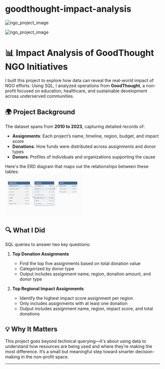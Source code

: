 # goodthought-impact-analysis

![ngo_project_image](ngo_project_image.jpg)

![ngo_project_image](ngo_project_image.jpg)
# 📊 Impact Analysis of GoodThought NGO Initiatives

I built this project to explore how data can reveal the real-world impact of NGO efforts. Using SQL, I analyzed operations from **GoodThought**, a non-profit focused on education, healthcare, and sustainable development across underserved communities.

## 🌍 Project Background

The dataset spans from **2010 to 2023**, capturing detailed records of:

- **Assignments**: Each project’s name, timeline, region, budget, and impact score
- **Donations**: How funds were distributed across assignments and donor types
- **Donors**: Profiles of individuals and organizations supporting the cause

Here's the ERD diagram that maps out the relationships between these tables:  
<img src="erd.png" alt="ERD" width="50%" height="50%">

## 🔍 What I Did

SQL queries to answer two key questions:

1. **Top Donation Assignments**  
   - Find the top five assignments based on total donation value  
   - Categorized by donor type  
   - Output includes assignment name, region, donation amount, and donor type

2. **Top Regional Impact Assignments**  
   - Identify the highest impact score assignment per region  
   - Only includes assignments with at least one donation  
   - Output includes assignment name, region, impact score, and total donations

## 💡 Why It Matters

This project goes beyond technical querying—it's about using data to understand how resources are being used and where they’re making the most difference. It’s a small but meaningful step toward smarter decision-making in the non-profit space.

---


